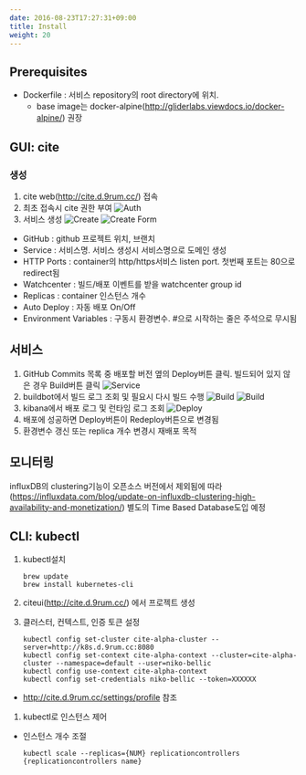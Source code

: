 ```yaml
---
date: 2016-08-23T17:27:31+09:00
title: Install
weight: 20
---
```


## Prerequisites

* Dockerfile : 서비스 repository의 root directory에 위치.
  * base image는 docker-alpine(http://gliderlabs.viewdocs.io/docker-alpine/) 권장



## GUI: cite

### 생성
1. cite web(http://cite.d.9rum.cc/) 접속
1. 최초 접속시 cite 권한 부여
![Auth](/images/usage/cite_auth.png)
1. 서비스 생성
![Create](/images/usage/cite_create.png)
![Create Form](/images/usage/cite_create_form.png)
  * GitHub : github 프로젝트 위치, 브랜치
  * Service : 서비스명. 서비스 생성시 서비스명으로 도메인 생성
  * HTTP Ports : container의 http/https서비스 listen port. 첫번째 포트는 80으로 redirect됨
  * Watchcenter : 빌드/배포 이벤트를 받을 watchcenter group id
  * Replicas : container 인스턴스 개수
  * Auto Deploy : 자동 배포 On/Off
  * Environment Variables : 구동시 환경변수. #으로 시작하는 줄은 주석으로 무시됨



## 서비스
1. GitHub Commits 목록 중 배포할 버전 옆의 Deploy버튼 클릭. 빌드되어 있지 않은 경우 Build버튼 클릭
![Service](/images/usage/cite_service.png)
1. buildbot에서 빌드 로그 조회 및 필요시 다시 빌드 수행
![Build](/images/usage/cite_build_1.png)
![Build](/images/usage/cite_build_2.png)
1. kibana에서 배포 로그 및 런타임 로그 조회
![Deploy](/images/usage/cite_deploy.png)
1. 배포에 성공하면 Deploy버튼이 Redeploy버튼으로 변경됨
  1. 환경변수 갱신 또는 replica 개수 변경시 재배포 목적




## 모니터링
influxDB의 clustering기능이 오픈소스 버전에서 제외됨에 따라(https://influxdata.com/blog/update-on-influxdb-clustering-high-availability-and-monetization/) 별도의 Time Based Database도입 예정

<!--
![Monitor](/images/usage/cite_log_metric.png)
* 로그 : ElasticSearch기반. 24시간 유지
![Log](/images/usage/cite_log.png)
* 상태 : InfluxDB기반.
![Metric](/images/usage/cite_metric.png)
-->



## CLI: kubectl

1. kubectl설치
    
    ```
    brew update
    brew install kubernetes-cli
    ```

1. citeui(http://cite.d.9rum.cc/) 에서 프로젝트 생성
1. 클러스터, 컨텍스트, 인증 토큰 설정

    ```
    kubectl config set-cluster cite-alpha-cluster --server=http://k8s.d.9rum.cc:8080
    kubectl config set-context cite-alpha-context --cluster=cite-alpha-cluster --namespace=default --user=niko-bellic
    kubectl config use-context cite-alpha-context
    kubectl config set-credentials niko-bellic --token=XXXXXX
    ```
    
  * http://cite.d.9rum.cc/settings/profile 참조
1. kubectl로 인스턴스 제어
  * 인스턴스 개수 조절

    ```  
    kubectl scale --replicas={NUM} replicationcontrollers {replicationcontrollers name}
    ```    
